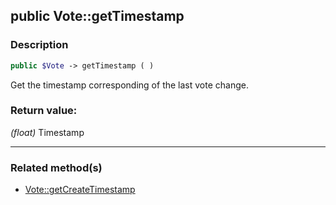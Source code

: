 ## public Vote::getTimestamp

### Description    

```php
public $Vote -> getTimestamp ( )
```

Get the timestamp corresponding of the last vote change.    


### Return value:   

*(float)* Timestamp


---------------------------------------

### Related method(s)      

* [Vote::getCreateTimestamp](../Vote%20Class/public%20Vote--getCreateTimestamp.md)    
